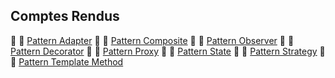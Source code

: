 ## Comptes Rendus
📝 🔗 [Pattern Adapter]() 
📝 🔗 [Pattern Composite]() 
📝 🔗 [Pattern Observer]() 
📝 🔗 [Pattern Decorator]() 
📝 🔗 [Pattern Proxy]() 
📝 🔗 [Pattern State]() 
📝 🔗 [Pattern Strategy]() 
📝 🔗 [Pattern Template Method]() 
